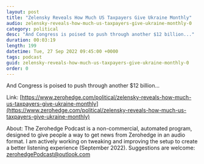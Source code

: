 ```yaml
---
layout: post
title: "Zelensky Reveals How Much US Taxpayers Give Ukraine Monthly"
audio: zelensky-reveals-how-much-us-taxpayers-give-ukraine-monthly-0
category: political
desc: "And Congress is poised to push through another $12 billion..."
duration: 00:03:19
length: 199
datetime: Tue, 27 Sep 2022 09:45:00 +0000
tags: podcast
guid: zelensky-reveals-how-much-us-taxpayers-give-ukraine-monthly-0
order: 0
---
```

And Congress is poised to push through another $12 billion...

Link: [https://www.zerohedge.com/political/zelensky-reveals-how-much-us-taxpayers-give-ukraine-monthly](https://www.zerohedge.com/political/zelensky-reveals-how-much-us-taxpayers-give-ukraine-monthly)

About: The Zerohedge Podcast is a non-commercial, automated program, designed to give people a way to get news from Zerohedge in an audio format.  I am actively working on tweaking and improving the setup to create a better listening experience (September 2022).  Suggestions are welcome: [zerohedgePodcast@outlook.com](mailto:zerohedgePodcast@outlook.com)